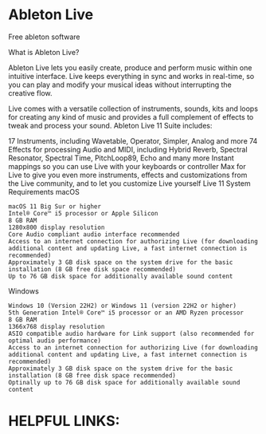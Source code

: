 # Ableton Live
Free ableton software

What is Ableton Live?

Ableton Live lets you easily create, produce and perform music within one intuitive interface. Live keeps everything in sync and works in real-time, so you can play and modify your musical ideas without interrupting the creative flow.

Live comes with a versatile collection of instruments, sounds, kits and loops for creating any kind of music and provides a full complement of effects to tweak and process your sound.
Ableton Live 11 Suite includes:

  17 Instruments, including Wavetable, Operator, Simpler, Analog and more
  74 Effects for processing Audio and MIDI, including Hybrid Reverb, Spectral Resonator, Spectral Time, PitchLoop89, Echo and many more
  Instant mappings so you can use Live with your keyboards or controller
  Max for Live to give you even more instruments, effects and customizations from the Live community, and to let you customize Live yourself
Live 11 System Requirements
macOS

    macOS 11 Big Sur or higher
    Intel® Core™ i5 processor or Apple Silicon
    8 GB RAM
    1280x800 display resolution
    Core Audio compliant audio interface recommended
    Access to an internet connection for authorizing Live (for downloading additional content and updating Live, a fast internet connection is recommended)
    Approximately 3 GB disk space on the system drive for the basic installation (8 GB free disk space recommended)
    Up to 76 GB disk space for additionally available sound content 
Windows

    Windows 10 (Version 22H2) or Windows 11 (version 22H2 or higher)
    5th Generation Intel® Core™ i5 processor or an AMD Ryzen processor
    8 GB RAM
    1366x768 display resolution
    ASIO compatible audio hardware for Link support (also recommended for optimal audio performance)
    Access to an internet connection for authorizing Live (for downloading additional content and updating Live, a fast internet connection is recommended)
    Approximately 3 GB disk space on the system drive for the basic installation (8 GB free disk space recommended)
    Optinally up to 76 GB disk space for additionally available sound content

# HELPFUL LINKS:
